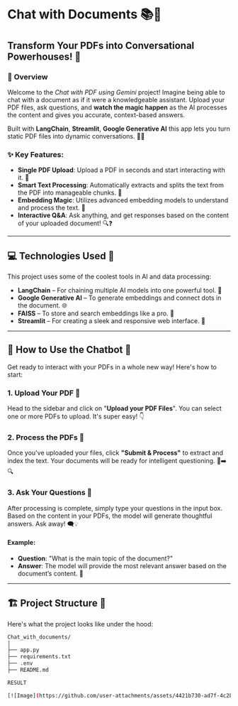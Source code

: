 # **Chat with Documents** 📚💬

## **Transform Your PDFs into Conversational Powerhouses!** 🌟

### 🚀 **Overview**
Welcome to the *Chat with PDF using Gemini* project! Imagine being able to chat with a document as if it were a knowledgeable assistant. Upload your PDF files, ask questions, and **watch the magic happen** as the AI processes the content and gives you accurate, context-based answers. 

Built with **LangChain**, **Streamlit**, **Google Generative AI** this app lets you turn static PDF files into dynamic conversations. 🤖💬

### ✨ **Key Features:**
- **Single PDF Upload**: Upload a PDF in seconds and start interacting with it. 📄
- **Smart Text Processing**: Automatically extracts and splits the text from the PDF into manageable chunks. 📑
- **Embedding Magic**: Utilizes advanced embedding models to understand and process the text. 🔮
- **Interactive Q&A**: Ask anything, and get responses based on the content of your uploaded document! 🔍❓

---

## 💻 **Technologies Used** 🔧
This project uses some of the coolest tools in AI and data processing:
- **LangChain** – For chaining multiple AI models into one powerful tool. 🔗
- **Google Generative AI** – To generate embeddings and connect dots in the document. 🌐
- **FAISS** – To store and search embeddings like a pro. 🔎
- **Streamlit** – For creating a sleek and responsive web interface. 🎨

---

## 🌟 **How to Use the Chatbot** 💬

Get ready to interact with your PDFs in a whole new way! Here's how to start:

### 1. **Upload Your PDF** 📝
Head to the sidebar and click on "**Upload your PDF Files**". You can select one or more PDFs to upload. It's super easy! 👇

### 2. **Process the PDFs** 🔄
Once you've uploaded your files, click **"Submit & Process"** to extract and index the text. Your documents will be ready for intelligent questioning. 📂➡️🔍

### 3. **Ask Your Questions** 🤔
After processing is complete, simply type your questions in the input box. Based on the content in your PDFs, the model will generate thoughtful answers. Ask away! 🗨️💡

#### **Example:**
- **Question**: "What is the main topic of the document?"
- **Answer**: The model will provide the most relevant answer based on the document’s content. 🎯

---

## 🏗️ **Project Structure** 📂

Here's what the project looks like under the hood:

```bash
Chat_with_documents/
│
├── app.py                 
├── requirements.txt      
├── .env                   
├── README.md          

RESULT

[![Image](https://github.com/user-attachments/assets/4421b730-ad7f-4c2b-a3db-c5fc1745fc0d)](https://github.com/tanvi0605/chat_with_documents/blob/4324d8bc925a568f3e7d560c3b468b78eff4fe52/Screenshot%20(3).png)
